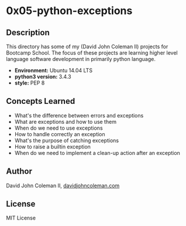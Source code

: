 # 0x05-python-exceptions

## Description

This directory has some of my (David John Coleman II) projects for Bootcamp
School.  The focus of these projects are learning higher level language software
development in primarily python language.

* __Environment:__ Ubuntu 14.04 LTS
* __python3 version:__ 3.4.3
* __style:__ PEP 8

## Concepts Learned

* What's the difference between errors and exceptions
* What are exceptions and how to use them
* When do we need to use exceptions
* How to handle correctly an exception
* What's the purpose of catching exceptions
* How to raise a builtin exception
* When do we need to implement a clean-up action after an exception

## Author

David John Coleman II, [davidjohncoleman.com](http://www.davidjohncoleman.com/)

## License

MIT License
